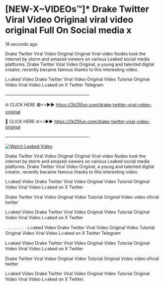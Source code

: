 # [NEW-X~VIDEOs™]* Drake Twitter Viral Video Original viral video original Full On Social media x

18 seconds ago

Drake Twitter Viral Video Original Original Viral video Nudes took the internet by storm and amazed viewers on various Leaked social media platforms. Drake Twitter Viral Video Original, a young and talented digital creator, recently became famous thanks to this interesting video.

L𝚎aked Video Drake Twitter Viral Video Original Video Tutorial Original Video Viral Video L𝚎aked on X Twitter Telegram

———————————————————-

🌐 CLICK HERE 🟢==►► https://2k25fun.com/drake-twitter-viral-video-original

🔴 CLICK HERE 🌐==►► https://2k25fun.com/drake-twitter-viral-video-original

———————————————————-

[![Watch Leaked Video](https://miro.medium.com/v2/resize:fit:828/format:webp/1*cilzJN44JGOrTw9NJCrNHA.gif "Watch Leaked Video")](https://2k25fun.com/drake-twitter-viral-video-original)

Drake Twitter Viral Video Original Original Viral video Nudes took the internet by storm and amazed viewers on various Leaked social media platforms. Drake Twitter Viral Video Original, a young and talented digital creator, recently became famous thanks to this interesting video.

L𝚎aked Video Drake Twitter Viral Video Original Video Tutorial Original Video Viral Video L𝚎aked on X Twitter

Drake Twitter Viral Video Original Video Tutorial Original Video video oficial twitter

L𝚎aked Video Drake Twitter Viral Video Original Video Tutorial Original Video Viral Video L𝚎aked on X Twitter

. . . . . . . . . L𝚎aked Video Drake Twitter Viral Video Original Video Tutorial Original Video Viral Video L𝚎aked on X Twitter Telegram

L𝚎aked Video Drake Twitter Viral Video Original Video Tutorial Original Video Viral Video L𝚎aked on X Twitter

Drake Twitter Viral Video Original Video Tutorial Original Video video oficial twitter

L𝚎aked Video Drake Twitter Viral Video Original Video Tutorial Original Video Viral Video L𝚎aked on X Twitter.